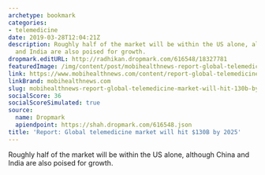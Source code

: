```yaml
---
archetype: bookmark
categories:
- telemedicine
date: 2019-03-28T12:04:21Z
description: Roughly half of the market will be within the US alone, although China
  and India are also poised for growth.
dropmark.editURL: http://radhikan.dropmark.com/616548/18327781
featuredImage: /img/content/post/mobihealthnews-report-global-telemedicine-market-will-hit-130b-by-2025.jpg
link: https://www.mobihealthnews.com/content/report-global-telemedicine-market-will-hit-130b-2025
linkBrand: mobihealthnews.com
slug: mobihealthnews-report-global-telemedicine-market-will-hit-130b-by-2025
socialScore: 36
socialScoreSimulated: true
source:
  name: Dropmark
  apiendpoint: https://shah.dropmark.com/616548.json
title: 'Report: Global telemedicine market will hit $130B by 2025'
---
```

Roughly half of the market will be within the US alone, although China and India are also poised for growth.
